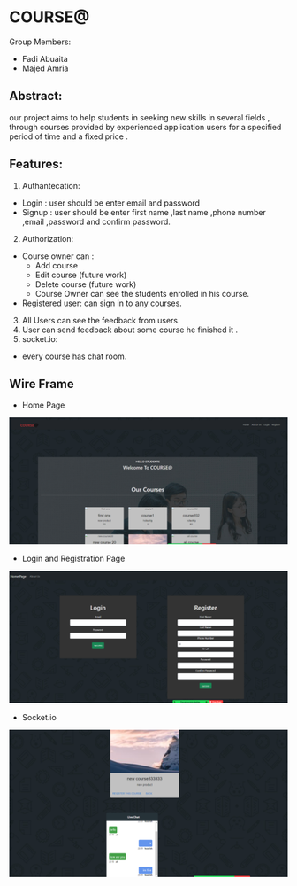 # COURSE@

Group Members:
* Fadi Abuaita
* Majed Amria


## Abstract:
our project aims to help students in seeking new skills  in several fields ,
through courses  provided by  experienced application users for a specified period of time and a fixed price .

##	Features:
1. Authantecation:
  * Login : user should be enter email and password
  * Signup : user should be enter first name ,last name ,phone number ,email ,password and confirm password.
2. Authorization:
  * Course owner can :
    * Add course
    * Edit course (future work)
    * Delete course (future work)
    * Course Owner can see the students enrolled in his course.
  * Registered user: can sign in to any courses.

3. All Users can see the feedback from users.
4. User can send feedback about some course he finished it .
5. socket.io:
  * every course has chat room.
  
## Wire Frame

* Home Page

![This is an image](https://github.com/MajedAmria/MERN-Project/blob/master/photo/1.png)

* Login and Registration Page

![This is an image](https://github.com/MajedAmria/MERN-Project/blob/master/photo/login.png)

* Socket.io

![This is an image](https://github.com/MajedAmria/MERN-Project/blob/master/photo/socket.png)
